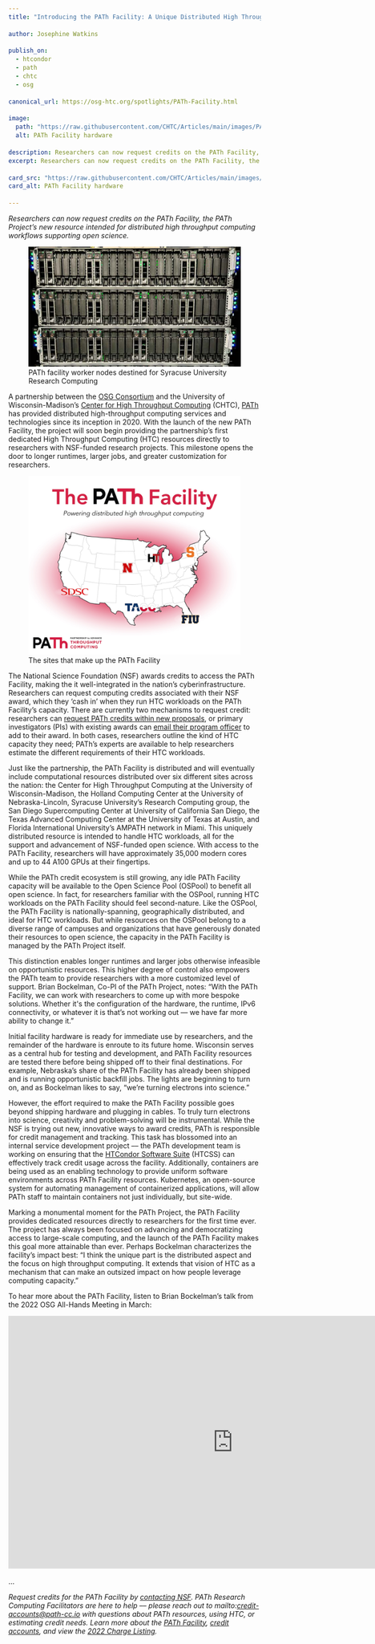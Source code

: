 ```yaml
---
title: "Introducing the PATh Facility: A Unique Distributed High Throughput Computing Resource"

author: Josephine Watkins

publish_on:
  - htcondor
  - path
  - chtc
  - osg

canonical_url: https://osg-htc.org/spotlights/PATh-Facility.html

image:
  path: "https://raw.githubusercontent.com/CHTC/Articles/main/images/PATh-Facility-Hardware.jpg"
  alt: PATh Facility hardware
  
description: Researchers can now request credits on the PATh Facility, the PATh project’s new resource intended for distributed high throughput computing workflows supporting NSF science.
excerpt: Researchers can now request credits on the PATh Facility, the PATh project’s new resource intended for distributed high throughput computing workflows supporting NSF science.

card_src: "https://raw.githubusercontent.com/CHTC/Articles/main/images/PATh-Facility-Hardware.jpg"
card_alt: PATh Facility hardware

---
```


*Researchers can now request credits on the PATh Facility, the PATh Project’s new resource intended for distributed high throughput computing workflows supporting open science.*
  
<figure>
  <img src="https://raw.githubusercontent.com/CHTC/Articles/main/images/PATh-Facility-Hardware.jpg" alt="Worker nodes"/>
  <figcaption class="figure-caption">PATh facility worker nodes destined for Syracuse University Research Computing<br/></figcaption>
</figure>

A partnership between the [OSG Consortium](https://osg-htc.org/) and the University of Wisconsin-Madison’s [Center for High Throughput Computing](https://chtc.cs.wisc.edu/) (CHTC), [PATh](https://path-cc.io/) has provided distributed high-throughput computing services and technologies since its inception in 2020. With the launch of the new PATh Facility, the project will soon begin providing the partnership’s first dedicated High Throughput Computing (HTC) resources directly to researchers with NSF-funded research projects. This milestone opens the door to longer runtimes, larger jobs, and greater customization for researchers.

<figure>
  <img src="https://raw.githubusercontent.com/CHTC/Articles/main/images/PATh-Facility-Map.jpg" alt="Map of PATh Facility sites"/>
  <figcaption class="figure-caption">The sites that make up the PATh Facility<br/></figcaption>
</figure>

The National Science Foundation (NSF) awards credits to access the PATh Facility, making the it well-integrated in the nation’s cyberinfrastructure. 
Researchers can request computing credits associated with their NSF award, which they ‘cash in’ when they run HTC workloads on the PATh Facility’s 
capacity. There are currently two mechanisms to request credit: researchers can [request PATh credits within new proposals](https://www.nsf.gov/pubs/2021/nsf21617/nsf21617.pdf), 
or primary investigators (PIs) with existing awards can [email their program officer](https://www.nsf.gov/pubs/2022/nsf22051/nsf22051.jsp) to add to their award. In both cases, researchers outline the kind of HTC capacity they need; PATh’s experts are available to help researchers estimate the different requirements of their HTC workloads. 

Just like the partnership, the PATh Facility is distributed and will eventually include computational resources distributed over six different sites across the nation: the Center for High Throughput Computing at the University of Wisconsin-Madison, the Holland Computing Center at the University of Nebraska-Lincoln, Syracuse University’s Research Computing group, the San Diego Supercomputing Center at University of California San Diego, the Texas Advanced Computing Center at the University of Texas at Austin, and Florida International University’s AMPATH network in Miami. This uniquely distributed resource is intended to handle HTC workloads, all for the support and advancement of NSF-funded open science. With access to the PATh Facility, researchers will have approximately 35,000 modern cores and up to 44 A100 GPUs at their fingertips.

While the PATh credit ecosystem is still growing, any idle PATh Facility capacity will be available to the Open Science Pool (OSPool) to benefit all open science. In fact, for researchers familiar with the OSPool, running HTC workloads on the PATh Facility should feel second-nature. Like the OSPool, the PATh Facility is nationally-spanning, geographically distributed, and ideal for HTC workloads. But while resources on the OSPool belong to a diverse range of campuses and organizations that have generously donated their resources to open science, the capacity in the PATh Facility is managed by the PATh Project itself. 

This distinction enables longer runtimes and larger jobs otherwise infeasible on  opportunistic resources. This higher degree of control also empowers the PATh team to provide researchers with a more customized level of support. Brian Bockelman, Co-PI of the PATh Project, notes: “With the PATh Facility, we can work with researchers to come up with more bespoke solutions. Whether it's the configuration of the hardware, the runtime, IPv6 connectivity, or whatever it is that’s not working out –– we have far more ability to change it.”

Initial facility hardware is ready for immediate use by researchers, and the remainder of the hardware is enroute to its future home. Wisconsin serves as a central hub for testing and development, and PATh Facility resources are tested there before being shipped off to their final destinations. For example, Nebraska’s share of the PATh Facility has already been shipped and is running opportunistic backfill jobs. The lights are beginning to turn on, and as Bockelman likes to say, “we’re turning electrons into science.”

However, the effort required to make the PATh Facility possible goes beyond shipping hardware and plugging in cables. To truly turn electrons into science, 
creativity and problem-solving will be instrumental. While the NSF is trying out new, innovative ways to award credits, PATh is responsible for credit 
management and tracking. This task has blossomed into an internal service development project –– the PATh development team is working on ensuring that 
the [HTCondor Software Suite](https://htcondor.org/index.html) (HTCSS) can effectively track credit usage across the facility. Additionally, containers are being used as an enabling technology to provide uniform software environments across PATh Facility resources. Kubernetes, an open-source system for automating management of containerized applications, will allow PATh staff to maintain containers not just individually, but site-wide. 

Marking a monumental moment for the PATh Project, the PATh Facility provides dedicated resources directly to researchers for the first time ever. The project has always been focused on advancing and democratizing access to large-scale computing, and the launch of the PATh Facility makes this goal more attainable than ever. Perhaps Bockelman characterizes the facility’s impact best: “I think the unique part is the distributed aspect and the focus on high throughput computing. It extends that vision of HTC as a mechanism that can make an outsized impact on how people leverage computing capacity.” 

To hear more about the PATh Facility, listen to Brian Bockelman’s talk from the 2022 OSG All-Hands Meeting in March:

<iframe width="896" height="504" src="https://www.youtube.com/embed/47EQu_vCdRA" title="YouTube video player" frameborder="0" allow="accelerometer; autoplay; clipboard-write; encrypted-media; gyroscope; picture-in-picture" allowfullscreen></iframe>

… 

*Request credits for the PATh Facility by [contacting NSF](https://www.nsf.gov/pubs/2022/nsf22051/nsf22051.jsp). PATh Research Computing Facilitators are here to help –– please reach out to mailto:credit-accounts@path-cc.io with questions about PATh resources, using HTC, or estimating credit needs. 
Learn more about the [PATh Facility](https://path-cc.io/facility/), [credit accounts](https://path-cc.io/services/credit-accounts/), and view the [2022 Charge Listing](https://path-cc.io/credit-account-charges/).*
